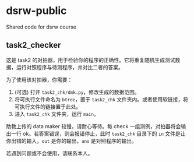 # dsrw-public
Shared code for dsrw course

## task2_checker

这是 task2 的对拍器，用于检验你的程序的正确性。它将重复随机生成测试数据，运行对照程序与待测程序，并对比二者的答案。

为了使用该对拍器，你需要：

1. (可选) 打开 `task2_chk/dmk.py`，修改生成的数据范围。
2. 将可执行文件命名为 `btree`，置于 `task2_chk` 文件夹内。或者使用软链接，将可执行文件的链接置于此处。
3. 进入 `task2_chk` 文件夹，运行 `main`。

助教上传的 data maker 较慢，请耐心等待。每 check 一组测例，对拍器将会输出一行 ok。若答案错误，则会报错停止，此时 `task2_chk` 目录下的 `in` 文件是让你出错的输入，`out` 是你的输出，`ans` 是对照程序的输出。

若遇到问题或不会使用，请联系本人。
